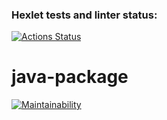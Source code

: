 ### Hexlet tests and linter status:
[![Actions Status](https://github.com/HBirdman/java-project-61/actions/workflows/hexlet-check.yml/badge.svg)](https://github.com/HBirdman/java-project-61/actions)

# java-package

[![Maintainability](https://api.codeclimate.com/v1/badges/0eb0fea399b368bdfee7/maintainability)](https://codeclimate.com/github/HBirdman/java-project-61/maintainability)